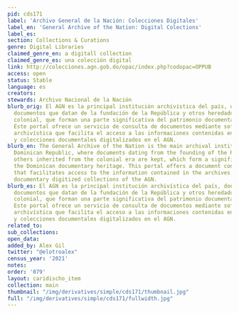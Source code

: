 ```yaml
---
pid: cds171
label: 'Archivo General de la Nación: Colecciones Digitales'
label_en: 'General Archive of the Nation: Digital Colections'
label_es:
section: Collections & Curations
genre: Digital Libraries
claimed_genre_en: a digitall collection
claimed_genre_es: una colección digital
link: http://colecciones.agn.gob.do/opac/index.php?codopac=OPPUB
access: open
status: Stable
language: es
creators:
stewards: Archivo Nacional de la Nación
blurb_orig: El AGN es la principal institución archivística del país, donde se custodian
  documentos que datan de la fundación de la República y otros heredados de la época
  colonial, que forman una parte significativa del patrimonio documental dominicano.
  Este portal ofrece un servicio de consulta de documentos mediante software de gestión
  archivística que facilita el acceso a las informaciones contenidas en los fondos
  y colecciones documentales digitalizados en el AGN.
blurb_en: The General Archive of the Nation is the main archival institution in the
  Dominican Republic, where documents dating from the founding of the Republic and
  others inherited from the colonial era are kept, which form a significant part of
  the Dominican documentary heritage. This portal offers a document consultation service
  that facilitates access to the information contained in the archives and to the
  documentary digitized collections of the AGN.
blurb_es: El AGN es la principal institución archivística del país, donde se custodian
  documentos que datan de la fundación de la República y otros heredados de la época
  colonial, que forman una parte significativa del patrimonio documental dominicano.
  Este portal ofrece un servicio de consulta de documentos mediante software de gestión
  archivística que facilita el acceso a las informaciones contenidas en los fondos
  y colecciones documentales digitalizados en el AGN.
related_to:
sub_collections:
open_data:
added_by: Alex Gil
twitter: "@elotroalex"
census_year: '2021'
notes:
order: '079'
layout: caridischo_item
collection: main
thumbnail: "/img/derivatives/simple/cds171/thumbnail.jpg"
full: "/img/derivatives/simple/cds171/fullwidth.jpg"
---
```

